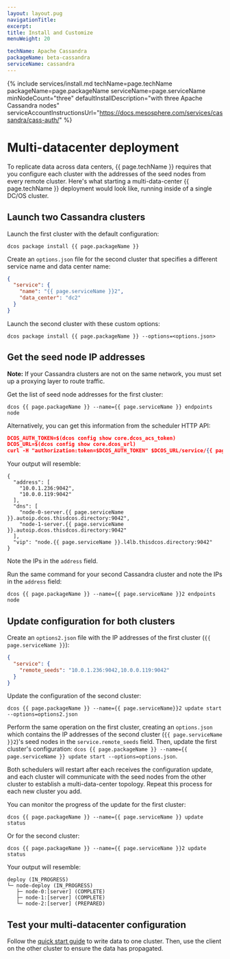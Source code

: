```yaml
---
layout: layout.pug
navigationTitle:
excerpt:
title: Install and Customize
menuWeight: 20

techName: Apache Cassandra
packageName: beta-cassandra
serviceName: cassandra
---
```


{% include services/install.md
    techName=page.techName
    packageName=page.packageName
    serviceName=page.serviceName
    minNodeCount="three"
    defaultInstallDescription="with three Apache Cassandra nodes"
    serviceAccountInstructionsUrl="https://docs.mesosphere.com/services/cassandra/cass-auth/" %}

# Multi-datacenter deployment

To replicate data across data centers, {{ page.techName }} requires that you configure each cluster with the addresses of the seed nodes from every remote cluster. Here's what starting a multi-data-center {{ page.techName }} deployment would look like, running inside of a single DC/OS cluster.

## Launch two Cassandra clusters

Launch the first cluster with the default configuration:

```shell
dcos package install {{ page.packageName }}
```

Create an `options.json` file for the second cluster that specifies a different service name and data center name:

```json
{
  "service": {
    "name": "{{ page.serviceName }}2",
    "data_center": "dc2"
  }
}
```

Launch the second cluster with these custom options:
```
dcos package install {{ page.packageName }} --options=<options.json>
```

## Get the seed node IP addresses

**Note:** If your Cassandra clusters are not on the same network, you must set up a proxying layer to route traffic.

Get the list of seed node addresses for the first cluster:

```shell
dcos {{ page.packageName }} --name={{ page.serviceName }} endpoints node
```

Alternatively, you can get this information from the scheduler HTTP API:

```json
DCOS_AUTH_TOKEN=$(dcos config show core.dcos_acs_token)
DCOS_URL=$(dcos config show core.dcos_url)
curl -H "authorization:token=$DCOS_AUTH_TOKEN" $DCOS_URL/service/{{ page.serviceName }}/v1/endpoints/node
```

Your output will resemble:

```
{
  "address": [
    "10.0.1.236:9042",
    "10.0.0.119:9042"
  ],
  "dns": [
    "node-0-server.{{ page.serviceName }}.autoip.dcos.thisdcos.directory:9042",
    "node-1-server.{{ page.serviceName }}.autoip.dcos.thisdcos.directory:9042"
  ],
  "vip": "node.{{ page.serviceName }}.l4lb.thisdcos.directory:9042"
}
```

Note the IPs in the `address` field.

Run the same command for your second Cassandra cluster and note the IPs in the `address` field:

```
dcos {{ page.packageName }} --name={{ page.serviceName }}2 endpoints node
```

## Update configuration for both clusters

Create an `options2.json` file with the IP addresses of the first cluster (`{{ page.serviceName }}`):

```json
{
  "service": {
    "remote_seeds": "10.0.1.236:9042,10.0.0.119:9042"
  }
}
```

Update the configuration of the second cluster:

```
dcos {{ page.packageName }} --name={{ page.serviceName}}2 update start --options=options2.json
```

Perform the same operation on the first cluster, creating an `options.json` which contains the IP addresses of the second cluster (`{{ page.serviceName }}2`)'s seed nodes in the `service.remote_seeds` field. Then, update the first cluster's configuration: `dcos {{ page.packageName }} --name={{ page.serviceName }} update start --options=options.json`.

Both schedulers will restart after each receives the configuration update, and each cluster will communicate with the seed nodes from the other cluster to establish a multi-data-center topology. Repeat this process for each new cluster you add.

You can monitor the progress of the update for the first cluster:

```shell
dcos {{ page.packageName }} --name={{ page.serviceName }} update status
```

Or for the second cluster:

```shell
dcos {{ page.packageName }} --name={{ page.serviceName }}2 update status
```

Your output will resemble:

```shell
deploy (IN_PROGRESS)
└─ node-deploy (IN_PROGRESS)
   ├─ node-0:[server] (COMPLETE)
   ├─ node-1:[server] (COMPLETE)
   └─ node-2:[server] (PREPARED)
```

## Test your multi-datacenter configuration

Follow the [quick start guide](../quick-start/) to write data to one cluster. Then, use the client on the other cluster to ensure the data has propagated.
